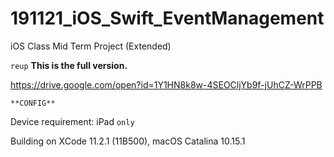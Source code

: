 # 191121_iOS_Swift_EventManagement
iOS Class Mid Term Project (Extended)

`reup`
**This is the full version.**

https://drive.google.com/open?id=1Y1HN8k8w-4SEOCljYb9f-jUhCZ-WrPPB

`**CONFIG**`

Device requirement: iPad `only`

Building on XCode 11.2.1 (11B500), macOS Catalina 10.15.1
